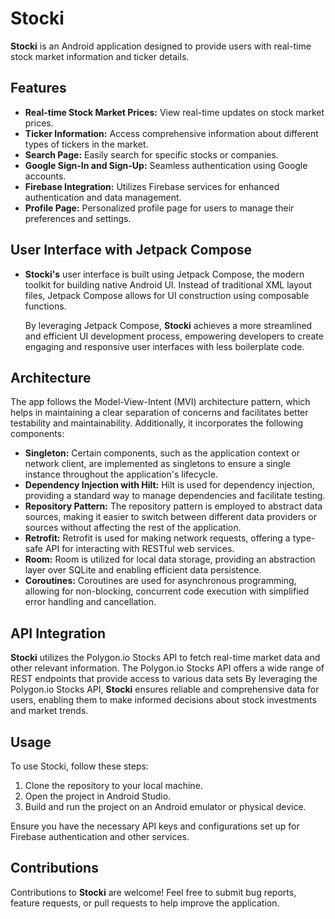 # Stocki

**Stocki** is an Android application designed to provide users with real-time stock market information and ticker details.

## Features

- **Real-time Stock Market Prices:** View real-time updates on stock market prices.
- **Ticker Information:** Access comprehensive information about different types of tickers in the market.
- **Search Page:** Easily search for specific stocks or companies.
- **Google Sign-In and Sign-Up:** Seamless authentication using Google accounts.
- **Firebase Integration:** Utilizes Firebase services for enhanced authentication and data management.
- **Profile Page:** Personalized profile page for users to manage their preferences and settings.

## User Interface with Jetpack Compose

- **Stocki's** user interface is built using Jetpack Compose, the modern toolkit for building native Android UI. Instead of traditional XML layout files, Jetpack Compose allows for UI construction using composable functions.

   By leveraging Jetpack Compose, **Stocki** achieves a more streamlined and efficient UI development process, empowering developers to create engaging and responsive user interfaces with less boilerplate code.

## Architecture

The app follows the Model-View-Intent (MVI) architecture pattern, which helps in maintaining a clear separation of concerns and facilitates better testability and maintainability. Additionally, it incorporates the following components:

- **Singleton:** Certain components, such as the application context or network client, are implemented as singletons to ensure a single instance throughout the application's lifecycle.
- **Dependency Injection with Hilt:** Hilt is used for dependency injection, providing a standard way to manage dependencies and facilitate testing.
- **Repository Pattern:** The repository pattern is employed to abstract data sources, making it easier to switch between different data providers or sources without affecting the rest of the application.
- **Retrofit:** Retrofit is used for making network requests, offering a type-safe API for interacting with RESTful web services.
- **Room:** Room is utilized for local data storage, providing an abstraction layer over SQLite and enabling efficient data persistence.
- **Coroutines:** Coroutines are used for asynchronous programming, allowing for non-blocking, concurrent code execution with simplified error handling and cancellation.


## API Integration

**Stocki** utilizes the Polygon.io Stocks API to fetch real-time market data and other relevant information. The Polygon.io Stocks API offers a wide range of REST endpoints that provide access to various data sets
By leveraging the Polygon.io Stocks API, **Stocki** ensures reliable and comprehensive data for users, enabling them to make informed decisions about stock investments and market trends.

## Usage

To use Stocki, follow these steps:

1. Clone the repository to your local machine.
2. Open the project in Android Studio.
3. Build and run the project on an Android emulator or physical device.

Ensure you have the necessary API keys and configurations set up for Firebase authentication and other services.

## Contributions

Contributions to **Stocki** are welcome! Feel free to submit bug reports, feature requests, or pull requests to help improve the application.

